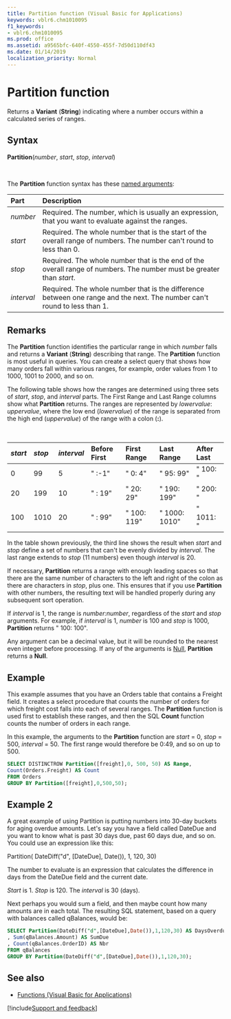 ```yaml
---
title: Partition function (Visual Basic for Applications)
keywords: vblr6.chm1010095
f1_keywords:
- vblr6.chm1010095
ms.prod: office
ms.assetid: a9565bfc-640f-4550-455f-7d50d110df43
ms.date: 01/14/2019
localization_priority: Normal
---
```



# Partition function

Returns a **Variant** (**String**) indicating where a number occurs within a calculated series of ranges.

## Syntax

**Partition**(_number_, _start_, _stop_, _interval_)

<br/>

The **Partition** function syntax has these [named arguments](../../Glossary/vbe-glossary.md#named-argument):

|Part|Description|
|:-----|:-----|
|_number_|Required. The number, which is usually an expression, that you want to evaluate against the ranges.|
|_start_|Required. The whole number that is the start of the overall range of numbers. The number can't round to less than 0.|
|_stop_|Required. The whole number that is the end of the overall range of numbers. The number must be greater than _start_.|
|_interval_|Required. The whole number that is the difference between one range and the next. The number can't round to less than 1.|

## Remarks

The **Partition** function identifies the particular range in which _number_ falls and returns a **Variant** (**String**) describing that range. The **Partition** function is most useful in queries. You can create a select query that shows how many orders fall within various ranges, for example, order values from 1 to 1000, 1001 to 2000, and so on.

The following table shows how the ranges are determined using three sets of _start_, _stop_, and _interval_ parts. The First Range and Last Range columns show what **Partition** returns. The ranges are represented by _lowervalue_: _uppervalue_, where the low end (_lowervalue_) of the range is separated from the high end (_uppervalue_) of the range with a colon (**:**).

<br/>

|_start_|_stop_|_interval_|Before First|First Range|Last Range|After Last|
|:-----|:-----|:-----|:-----|:-----|:-----|:-----|
|0|99|5|" :-1"|" 0: 4"|" 95: 99"|" 100: "|
|20|199|10|" : 19"|" 20: 29"|" 190: 199"|" 200: "|
|100|1010|20|" : 99"|" 100: 119"|" 1000: 1010"|" 1011: "|

In the table shown previously, the third line shows the result when _start_ and _stop_ define a set of numbers that can't be evenly divided by _interval_. The last range extends to _stop_ (11 numbers) even though _interval_ is 20.

If necessary, **Partition** returns a range with enough leading spaces so that there are the same number of characters to the left and right of the colon as there are characters in _stop_, plus one. This ensures that if you use **Partition** with other numbers, the resulting text will be handled properly during any subsequent sort operation.

If _interval_ is 1, the range is _number:number_, regardless of the _start_ and _stop_ arguments. For example, if _interval_ is 1, _number_ is 100 and _stop_ is 1000, **Partition** returns " 100: 100".

Any argument can be a decimal value, but it will be rounded to the nearest even integer before processing.
If any of the arguments is [Null](../../Glossary/vbe-glossary.md#null), **Partition** returns a **Null**.

## Example

This example assumes that you have an Orders table that contains a Freight field. It creates a select procedure that counts the number of orders for which freight cost falls into each of several ranges. The **Partition** function is used first to establish these ranges, and then the SQL **Count** function counts the number of orders in each range. 

In this example, the arguments to the **Partition** function are _start_ = 0, _stop_ = 500, _interval_ = 50. The first range would therefore be 0:49, and so on up to 500.

```sql
SELECT DISTINCTROW Partition([freight],0, 500, 50) AS Range,
Count(Orders.Freight) AS Count
FROM Orders
GROUP BY Partition([freight],0,500,50);
```

## Example 2

A great example of using Partition is putting numbers into 30-day buckets for aging overdue amounts. Let's say you have a field called DateDue and you want to know what is past 30 days due, past 60 days due, and so on. You could use an expression like this:

Partition( DateDiff("d", [DateDue], Date()), 1, 120, 30)

The number to evaluate is an expression that calculates the difference in days from the DateDue field and the current date.

_Start_ is 1. _Stop_ is 120. The _interval_ is 30 (days).

Next perhaps you would sum a field, and then maybe count how many amounts are in each total. The resulting SQL statement, based on a query with balances called qBalances, would be:

```sql
SELECT Partition(DateDiff("d",[DateDue],Date()),1,120,30) AS DaysOverdue
, Sum(qBalances.Amount) AS SumDue
, Count(qBalances.OrderID) AS Nbr
FROM qBalances
GROUP BY Partition(DateDiff("d",[DateDue],Date()),1,120,30);
```



## See also

- [Functions (Visual Basic for Applications)](../functions-visual-basic-for-applications.md)

[!include[Support and feedback](~/includes/feedback-boilerplate.md)]
